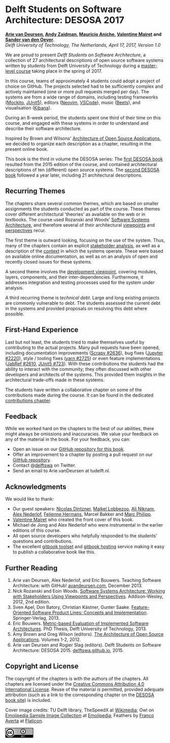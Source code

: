 # Delft Students on Software Architecture: DESOSA 2017


**[Arie van Deursen], [Andy Zaidman], [Maurício Aniche], [Valentine Mairet] and [Sander van den Oever].**<br/>
*Delft University of Technology, The Netherlands, April 17, 2017, Version 1.0*

[arie van deursen]: https://avandeursen.com
[Andy Zaidman]: http://www.st.ewi.tudelft.nl/~zaidman/
[maurício aniche]: http://www.mauricioaniche.com
[Valentine Mairet]: https://github.com/valmai
[Sander van den Oever]: https://github.com/sandervdo

We are proud to present
_Delft Students on Software Architecture_, a collection of 27 architectural descriptions of open source software systems written by students from Delft University of Technology during a [master-level course][in4315] taking place in the spring of 2017.

[in4315]: http://www.studiegids.tudelft.nl/a101_displayCourse.do?course_id=38330

In this course, teams of approximately 4 students could adopt a project of choice on GitHub.
The projects selected had to be sufficiently complex and actively maintained (one or more pull requests merged per day).
The systems are from a wide range of domains, including testing frameworks ([Mockito], [JUnit5]), editors ([Neovim], [VSCode]), music ([Beets]), and visualisation ([Kibana]).

[mockito]: http://site.mockito.org/
[junit5]: http://junit.org/junit5/
[neovim]: https://neovim.io/
[vscode]: https://code.visualstudio.com/
[beets]: http://beets.io/
[kibana]: https://www.elastic.co/products/kibana

During an 8-week period, the students spent one third of their time on this course, and engaged with these systems in order to understand and describe their software architecture.

Inspired by Brown and Wilsons' [Architecture of Open Source Applications][aosa], we decided to organize each description as a chapter, resulting in the present online book.

This book is the third in volume the DESOSA series: The [first DESOSA book][desosa2015] resulted from the 2015 edition of the course, and contained architectural descriptions of ten (different) open source systems.
The [second DESOSA book][desosa2016] followed a year later, including 21 architectural descriptions.

[desosa2015]: https://delftswa.github.io/
[desosa2016]: https://delftswa.gitbooks.io/desosa2016/

## Recurring Themes

The chapters share several common themes, which are based on smaller assignments the students conducted as part of the course.
These themes cover different architectural 'theories' as available on the web or in textbooks.
The course used  Rozanski and Woods' [Software Systems Architecture][rw], and therefore several of their architectural [viewpoints] and [perspectives] recur.

[viewpoints]: http://www.viewpoints-and-perspectives.info/home/viewpoints/
[perspectives]: http://www.viewpoints-and-perspectives.info/home/perspectives/

The first theme is outward looking, focusing on the use of the system.
Thus, many of the chapters contain an explicit [stakeholder analysis], as well as a description of the [context] in which the systems operate.
These were based on available online documentation, as well as on an analysis of open and recently closed issues for these systems.

[context]: http://www.viewpoints-and-perspectives.info/home/viewpoints/context/
[stakeholder analysis]: http://www.mindtools.com/pages/article/newPPM_07.htm

A second theme involves the [development viewpoint][development], covering modules, layers, components, and their inter-dependencies.
Furthermore, it addresses integration and testing processes used for the system under analysis.

[development]: http://www.viewpoints-and-perspectives.info/home/viewpoints/

A third recurring theme is _technical debt_. Large and long existing projects are commonly vulnerable to debt.
The students assessed the current debt in the systems and provided proposals on resolving this debt where possible.

## First-Hand Experience

Last but not least, the students tried to make themselves useful by contributing to the actual projects.
Many pull requests have been opened, including documentation improvements ([Scrapy #2636][Scrapy 2636]), bug fixes ([Jupyter #2220][Jupyter 2220]), style / tooling fixes ([yarn #2725][yarn 2725]) or even feature implementations ([JabRef #2610][JabRef 2610], [JUnit5 #723][JUnit5 723]).
With these contributions the students had the ability to interact with the community; they often discussed with other developers and architects of the systems. This provided them insights in the architectural trade-offs made in these systems.

[JabRef 2610]: https://github.com/JabRef/jabref/pull/2610
[JUnit5 723]: https://github.com/junit-team/junit5/pull/723
[Jupyter 2220]: https://github.com/jupyter/notebook/pull/2220
[Scrapy 2636]: https://github.com/scrapy/scrapy/pull/2636
[yarn 2725]: https://github.com/yarnpkg/yarn/pull/2725

The students have written a collaborative chapter on some of the contributions made during the course. It can be found in the dedicated [contributions chapter][contrib-chapter].

[contrib-chapter]: (contributions-chapter/chapter.md)

## Feedback

While we worked hard on the chapters to the best of our abilities, there might always be omissions and inaccuracies.
We value your feedback on any of the material in the book. For your feedback, you can:

* Open an issue on our [GitHub repository for this book][dswa.io].
* Offer an improvement to a chapter by posting a pull request on our [GitHub repository][dswa.io].
* Contact @[delftswa][dswa.tw] on Twitter.
* Send an email to Arie.vanDeursen at tudelft.nl.

[dswa.io]: https://github.com/delftswa2017/desosa2017
[dswa.tw]: https://twitter.com/delftswa


## Acknowledgments

We would like to thank:

* Our guest speakers: [Nicolas Dintzner], [Maikel Lobbezoo], [Ali Niknam], [Alex Nederlof], [Felienne Hermans], Marcel Bakker and [Marc Philipp].
* [Valentine Mairet] who created the front cover of this book.
* Michael de Jong and Alex Nederlof who were instrumental in the earlier editions of this course.
* All open source developers who helpfully responded to the students' questions and contributions.
* The excellent [gitbook toolset] and [gitbook hosting] service making it easy to publish a collaborative book like this.

[gitbook toolset]: https://github.com/GitbookIO/gitbook-cli
[gitbook hosting]: https://www.gitbook.com/

[Maikel Lobbezoo]: https://www.linkedin.com/in/maikellobbezoo/
[Nicolas Dintzner]: http://swerl.tudelft.nl/bin/view/NicolasDintzner/WebHome
[Valentine Mairet]: https://github.com/valmai
[Ali Niknam]: https://www.linkedin.com/in/ali-niknam-50253913/
[Alex Nederlof]: http://alex.nederlof.com/
[Felienne Hermans]: https://github.com/felienne
[Marc Philipp]: http://www.marcphilipp.de/

## Further Reading

1. Arie van Deursen, Alex Nederlof, and Eric Bouwers. Teaching Software Architecture: with GitHub! [avandeursen.com][teaching-swa], December 2013.
2. Nick Rozanski and Eoin Woods. [Software Systems Architecture: Working with Stakeholders Using Viewpoints and Perspectives][rw]. Addison-Wesley, 2012, 2nd edition.
3. Sven Apel, Don Batory, Christian Kästner, Gunter Saake. [Feature-Oriented Software Product Lines: Concepts and Implementation][fospl]. Springer-Verlag, 2013.
4. Eric Bouwers. [Metric-based Evaluation of Implemented Software Architectures][bouwers]. PhD Thesis, Delft University of Technology, 2013.
5. Amy Brown and Greg Wilson (editors). [The Architecture of Open Source Applications][aosa]. Volumes 1-2, 2012.
6. Arie van Deursen and Rogier Slag (editors). Delft Students on Software Architecture: DESOSA 2015. [delftswa.github.io][desosa2015], 2015.

[teaching-swa]: http://avandeursen.com/2013/12/30/teaching-software-architecture-with-github/
[rw]: http://www.viewpoints-and-perspectives.info/
[aosa]: http://aosabook.org/
[fospl]: http://link.springer.com/book/10.1007/978-3-642-37521-7
[bouwers]: http://repository.tudelft.nl/view/ir/uuid:6b65c5f5-398c-4a41-8806-31c638b1891c/


## Copyright and License

The copyright of the chapters is with the authors of the chapters. All chapters are licensed under the [Creative Commons Attribution 4.0 International License][cc-by].
Reuse of the material is permitted, provided adequate attribution (such as a link to the corresponding chapter on the [DESOSA book site][desosa]) is included.

Cover image credits:
TU Delft library, TheSpeedX at [Wikimedia](https://commons.wikimedia.org/wiki/File:Library_TUDelft.jpg);
Owl on [Emojipedia Sample Image Collection](http://emojipedia.org/emojipedia/sample-images) at [Emojipedia](http://emojipedia.org/emojipedia/sample-images/owl);
Feathers by [Franco Averta](http://www.flaticon.com/authors/franco-averta) at [Flaticon](http://flaticon.com).


[![Creative Commons](img/cc-by.png)][cc-by]

[cc-by]: http://creativecommons.org/licenses/by/4.0/
[desosa]: https://www.gitbook.com/book/delftswa/desosa2016/details
